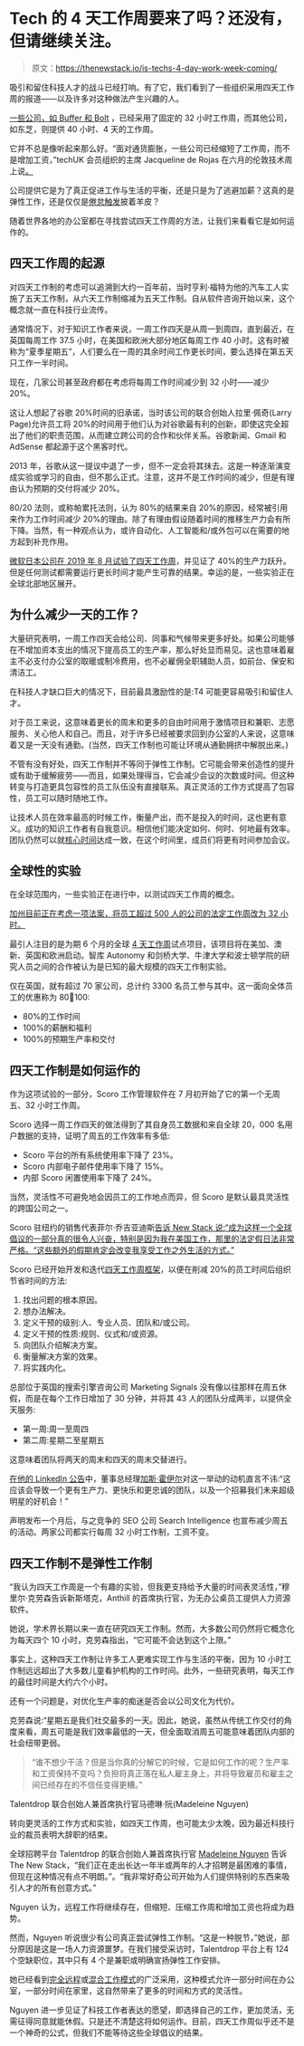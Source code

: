 # Tech 的 4 天工作周要来了吗？还没有，但请继续关注。

> 原文：<https://thenewstack.io/is-techs-4-day-work-week-coming/>

吸引和留住科技人才的战斗已经打响。有了它，我们看到了一些组织采用四天工作周的报道——以及许多对这种做法产生兴趣的人。

[一些公司，如 Buffer 和 Bolt](https://buildremote.co/four-day-week/4-day-work-week-companies/) ，已经采用了固定的 32 小时工作周，而其他公司，如东芝，则提供 40 小时、4 天的工作周。

它并不总是像听起来那么好。“面对通货膨胀，一些公司已经缩短了工作周，而不是增加工资，”techUK 会员组织的主席 Jacqueline de Rojas 在六月的伦敦技术周上说[。](https://www.linkedin.com/in/jderojas/)

公司提供它是为了真正促进工作与生活的平衡，还是只是为了逃避加薪？这真的是弹性工作，还是仅仅是[倦怠触发](https://thenewstack.io/how-to-recognize-recover-from-and-prevent-burnout/)披着羊皮？

随着世界各地的办公室都在寻找尝试四天工作周的方法，让我们来看看它是如何运作的。

## 四天工作周的起源

对四天工作制的考虑可以追溯到大约一百年前，当时亨利·福特为他的汽车工人实施了五天工作制，从六天工作制缩减为五天工作制。自从软件咨询开始以来，这个概念就一直在科技行业流传。

通常情况下，对于知识工作者来说，一周工作四天是从周一到周四，直到最近，在英国每周工作 37.5 小时，在美国和欧洲大部分地区每周工作 40 小时。这有时被称为“夏季星期五”，人们要么在一周的其余时间工作更长时间，要么选择在第五天只工作一半时间。

现在，几家公司甚至政府都在考虑将每周工作时间减少到 32 小时——减少 20%。

这让人想起了谷歌 20%时间的旧承诺，当时该公司的联合创始人拉里·佩奇(Larry Page)允许员工将 20%的时间用于他们认为对谷歌最有利的创新，即使这完全超出了他们的职责范围，从而建立跨公司的合作和伙伴关系。谷歌新闻、Gmail 和 AdSense 都起源于这个黑客时代。

2013 年，谷歌从这一提议中退了一步，但不一定会将其抹去。这是一种逐渐演变成实验或学习的自由，但不那么正式。注意，这并不是工作时间的减少，但是有理由认为预期的交付将减少 20%。

80/20 法则，或称帕累托法则，认为 80%的结果来自 20%的原因，经常被引用来作为工作时间减少 20%的理由。除了有理由假设随着时间的推移生产力会有所下降。当然，有一种观点认为，或许自动化、人工智能和/或外包可以在需要的地方起到补充作用。

[微软日本公司在 2019 年 8 月试验了四天工作周](https://www.theguardian.com/technology/2019/nov/04/microsoft-japan-four-day-work-week-productivity)，并见证了 40%的生产力跃升。但是任何测试都需要运行更长时间才能产生可靠的结果。幸运的是，一些实验正在全球北部地区展开。

## 为什么减少一天的工作？

大量研究表明，一周工作四天会给公司、同事和气候带来更多好处。如果公司能够在不增加资本支出的情况下提高员工的生产率，那么好处显而易见。这也意味着雇主不必支付办公室的取暖或制冷费用，也不必雇佣全职辅助人员，如前台、保安和清洁工。

在科技人才缺口巨大的情况下，目前最具激励性的是:T4 可能更容易吸引和留住人才。

对于员工来说，这意味着更长的周末和更多的自由时间用于激情项目和兼职、志愿服务、关心他人和自己。而且，对于许多已经被要求回到办公室的人来说，这意味着又是一天没有通勤。(当然，四天工作制也可能让环境从通勤拥挤中解脱出来。)

不管有没有好处，四天工作制并不等同于弹性工作制。它可能会带来创造性的提升或有助于缓解疲劳——而且，如果处理得当，它会减少会议的次数或时间。但这种转变与打造更具包容性的员工队伍没有直接联系。真正灵活的工作方式提高了包容性，员工可以随时随地工作。

让技术人员在效率最高的时候工作，衡量产出，而不是投入的时间，这也更有意义。成功的知识工作者有自我意识。相信他们能决定如何、何时、何地最有效率。团队仍然可以就[核心时间](https://thenewstack.io/how-to-prepare-for-the-culture-change-of-the-hybrid-model/)达成一致，在这个时间里，成员们将更有时间参加会议。

## 全球性的实验

在全球范围内，一些实验正在进行中，以测试四天工作周的概念。

[加州目前正在考虑一项法案，将员工超过 500 人的公司的法定工作周改为 32 小时。](https://leginfo.legislature.ca.gov/faces/billTextClient.xhtml?bill_id=202120220AB2932)

最引人注目的是为期 6 个月的全球 [4 天工作周](https://www.4dayweek.com/)试点项目，该项目将在美加、澳新、英国和欧洲启动。智库 Autonomy 和剑桥大学、牛津大学和波士顿学院的研究人员之间的合作被认为是已知的最大规模的四天工作制实验。

仅在英国，就有超过 70 家公司，总计约 3300 名员工参与其中。这一面向全体员工的优惠称为 80:100:100:

*   80%的工作时间
*   100%的薪酬和福利
*   100%的预期生产率和交付

## 四天工作制是如何运作的

作为这项试验的一部分，Scoro 工作管理软件在 7 月初开始了它的第一个无周五、32 小时工作周。

Scoro 选择一周工作四天的做法得到了其自身员工数据和来自全球 20，000 名用户数据的支持，证明了周五的工作效率有多低:

*   Scoro 平台的所有系统使用率下降了 23%。
*   Scoro 内部电子邮件使用率下降了 15%。
*   内部 Scoro 闲置使用率下降了 24%。

当然，灵活性不可避免地会因员工的工作地点而异，但 Scoro 是默认最具灵活性的跨国公司之一。

Scoro 驻纽约的销售代表菲尔·乔吉亚迪斯[告诉 New Stack 说:“成为这样一个全球倡议的一部分真的很令人兴奋，特别是因为我在美国工作，那里的法定假日法非常严格。“这些额外的假期肯定会改变我享受工作之外生活的方式。”](https://www.linkedin.com/in/philgeorgiadis/)

Scoro 已经开始开发和迭代[四天工作周框架](https://www.scoro.com/4-day-work-week/)，以便在削减 20%的员工时间后组织节省时间的方法:

1.  找出问题的根本原因。
2.  想办法解决。
3.  定义干预的级别:人、专业人员、团队和/或公司。
4.  定义干预的性质:规则、仪式和/或资源。
5.  向团队介绍解决方案。
6.  衡量解决方案的效果。
7.  将实践内化。

总部位于英国的搜索引擎咨询公司 Marketing Signals 没有像以往那样在周五休假，而是在每个工作日增加了 30 分钟，并将其 43 人的团队分成两半，以提供全天服务:

*   第一周:周一至周四
*   第二周:星期二至星期五

这意味着团队将两天的周末和四天的周末交替进行。

[在他的 LinkedIn 公告](https://www.linkedin.com/posts/se04you_futurefocused-futureofjobs-futureofbusiness-activity-6922867319782174720-jGTQ?utm_source=linkedin_share&utm_medium=member_desktop_web)中，董事总经理[加斯·霍伊尔](https://www.linkedin.com/in/se04you)对这一举动的动机直言不讳:“这应该会导致一个更有生产力、更快乐和更忠诚的团队，以及一个招募我们未来超级明星的好机会！”

声明发布一个月后，与之竞争的 SEO 公司 Search Intelligence 也宣布减少周五的活动。两家公司都实行每周 32 小时工作制，工资不变。

## 四天工作制不是弹性工作制

“我认为四天工作周是一个有趣的实验，但我更支持给予大量的时间表灵活性，”穆里尔·克劳森告诉新斯塔克，Anthill 的首席执行官，为无办公桌员工提供人力资源软件。

她说，学术界长期以来一直在研究四天工作制。然而，大多数公司仍然将它概念化为每天四个 10 小时，克劳森指出，“它可能不会达到这个上限。”

事实上，这种四天工作制让许多工人更难实现工作与生活的平衡，因为 10 小时工作制远远超出了大多数儿童看护机构的工作时间。此外，一些研究表明，每天工作的最佳时间是大约六个小时。

还有一个问题是，对优化生产率的痴迷是否会以公司文化为代价。

克劳森说:“星期五是我们社交最多的一天。因此，她说，虽然从传统工作交付的角度来看，周五可能是我们效率最低的一天，但全面取消周五可能意味着团队内部的社会纽带更弱。

> “谁不想少干活？但是当你真的分解它的时候，它是如何工作的呢？生产率和工资保持不变吗？负担将真正落在私人雇主身上，并将导致雇员和雇主之间已经存在的不信任变得更糟。”

Talentdrop 联合创始人兼首席执行官马德琳·阮(Madeleine Nguyen)

转向更灵活的工作方式和实验，如四天工作周，也可能太少太晚，因为最近科技行业的裁员表明大辞职的结束。

全球招聘平台 Talentdrop 的联合创始人兼首席执行官 [Madeleine Nguyen](http://linkedin.com/in/madeleinen/) 告诉 The New Stack，“我们正在走出长达一年半或两年的人才招聘是最困难的事情，但现在这种情况有点不明朗。”。“我非常好奇公司开始为人们提供特别的东西来吸引人才的所有创意方式。”

Nguyen 认为，远程工作将继续存在，但缩短、压缩工作周和增加工资也将成为趋势。

然而，Nguyen 听说很少有公司真正尝试弹性工作制。“这是一种脱节，”她说，部分原因是这是一场人力资源噩梦。在我们接受采访时，Talentdrop 平台上有 124 个空缺职位，其中只有 4 个是兼职或明确宣扬弹性工作安排。

她已经看到[完全远程](https://thenewstack.io/agile-coach-emily-webber-on-fostering-inclusion-for-remote-work/)或[混合工作模式](https://thenewstack.io/what-the-hybrid-model-looks-like-for-the-tech-industry/)的广泛采用，这种模式允许一部分时间在办公室，一部分时间在家里，这自然带来了更多的时间和方式的灵活性。

Nguyen 进一步见证了科技工作者表达的愿望，即选择自己的工作，更加灵活，无需征得同意就能休假。只是还不清楚这将如何运作。目前，四天工作周似乎还不是一个神奇的公式，但我们不能等待这些全球倡议的结果。

<svg xmlns:xlink="http://www.w3.org/1999/xlink" viewBox="0 0 68 31" version="1.1"><title>Group</title> <desc>Created with Sketch.</desc></svg>